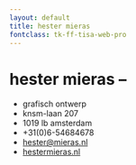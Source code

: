 ```yaml
---
layout: default
title: hester mieras
fontclass: tk-ff-tisa-web-pro
---
```


# hester mieras –

* grafisch ontwerp
* knsm-laan 207
* 1019 lb amsterdam
* +31(0)6-54684678
* [hester@mieras.nl](mailto:hester@mieras.nl)
* [hestermieras.nl](http://www.hestermieras.nl)
